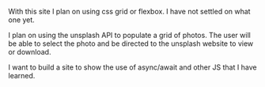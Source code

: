 With this site I plan on using css grid or flexbox.  I have not settled on what one yet.

I plan on using the unsplash API to populate a grid of photos.
The user will be able to select the photo and be directed to the unsplash website to view or download.

I want to build a site to show the use of async/await and other JS that I have learned.
